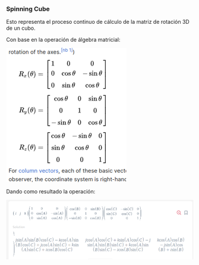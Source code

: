 ### Spinning Cube

Esto representa el proceso continuo de cálculo de la matriz de rotación 3D de un cubo.

Con base en la operación de álgebra matricial:

![Matrix](assets/matrix.png)

Dando como resultado la operación:

![Result](assets/result%20matrix.png)
